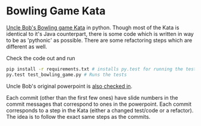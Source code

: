 # Bowling Game Kata
[Uncle Bob's Bowling game Kata](http://butunclebob.com/ArticleS.UncleBob.TheBowlingGameKata) in python.
Though most of the Kata is identical to it's Java counterpart, there is some code which is written in way to be as 'pythonic' as possible. 
There are some refactoring steps which are different as well.



Check the code out and run 
```bash
pip install -r requirements.txt # installs py.test for running the tests
py.test test_bowling_game.py # Runs the tests
```

Uncle Bob's original powerpoint is [also checked in](https://github.com/Aplopio/bowling-game-kata/blob/master/bowling_game_kata.ppt).

Each commit (other than the first few ones) have slide numbers in the commit messages that correspond to ones in the powerpoint.
Each commit corresponds to a step in the Kata (either a changed test/code or a refactor). The idea is to follow the exact same steps as the commits.



